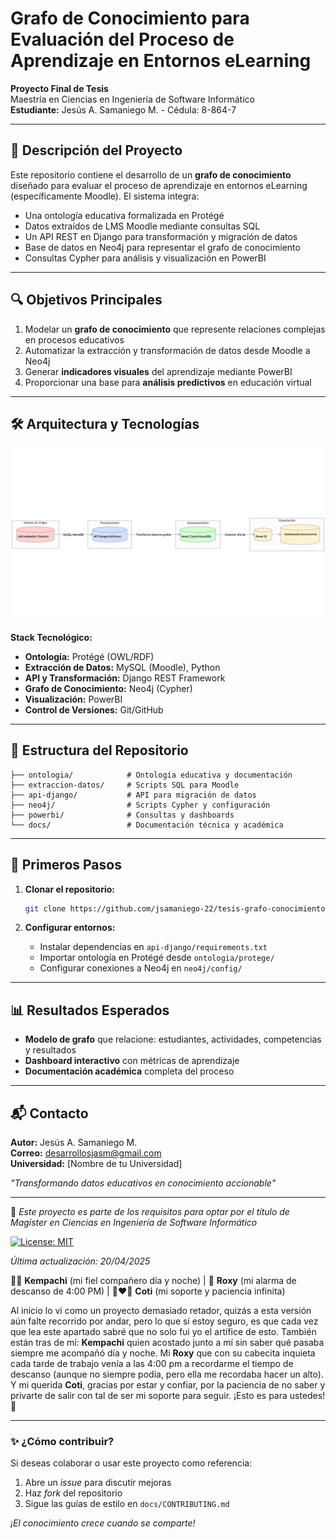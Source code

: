 # Grafo de Conocimiento para Evaluación del Proceso de Aprendizaje en Entornos eLearning

**Proyecto Final de Tesis**  
Maestría en Ciencias en Ingeniería de Software Informático  
**Estudiante:** Jesús A. Samaniego M. - Cédula: 8-864-7  

---

## 🚀 Descripción del Proyecto

Este repositorio contiene el desarrollo de un **grafo de conocimiento** diseñado para evaluar el proceso de aprendizaje en entornos eLearning (específicamente Moodle). El sistema integra:

- Una ontología educativa formalizada en Protégé
- Datos extraídos de LMS Moodle mediante consultas SQL
- Un API REST en Django para transformación y migración de datos
- Base de datos en Neo4j para representar el grafo de conocimiento
- Consultas Cypher para análisis y visualización en PowerBI

---

## 🔍 Objetivos Principales

1. Modelar un **grafo de conocimiento** que represente relaciones complejas en procesos educativos
2. Automatizar la extracción y transformación de datos desde Moodle a Neo4j
3. Generar **indicadores visuales** del aprendizaje mediante PowerBI
4. Proporcionar una base para **análisis predictivos** en educación virtual

---

## 🛠️ Arquitectura y Tecnologías

![Diagrama de Arquitectura](docs/arquitectura/arquitectureDiagram.png)

**Stack Tecnológico:**
- **Ontología:** Protégé (OWL/RDF)
- **Extracción de Datos:** MySQL (Moodle), Python
- **API y Transformación:** Django REST Framework
- **Grafo de Conocimiento:** Neo4j (Cypher)
- **Visualización:** PowerBI
- **Control de Versiones:** Git/GitHub

---

## 📂 Estructura del Repositorio

```
├── ontologia/            # Ontología educativa y documentación
├── extraccion-datos/     # Scripts SQL para Moodle
├── api-django/           # API para migración de datos
├── neo4j/                # Scripts Cypher y configuración
├── powerbi/              # Consultas y dashboards
└── docs/                 # Documentación técnica y académica
```

---

## 🏁 Primeros Pasos

1. **Clonar el repositorio:**
   ```bash
   git clone https://github.com/jsamaniego-22/tesis-grafo-conocimiento.git
   ```

2. **Configurar entornos:**
   - Instalar dependencias en `api-django/requirements.txt`
   - Importar ontología en Protégé desde `ontologia/protege/`
   - Configurar conexiones a Neo4j en `neo4j/config/`

---

## 📊 Resultados Esperados

- **Modelo de grafo** que relacione: estudiantes, actividades, competencias y resultados
- **Dashboard interactivo** con métricas de aprendizaje
- **Documentación académica** completa del proceso

---

## 📬 Contacto

**Autor:** Jesús A. Samaniego M.  
**Correo:** desarrollosjasm@gmail.com  
**Universidad:** [Nombre de tu Universidad]  

*"Transformando datos educativos en conocimiento accionable"*  

---

🔹 *Este proyecto es parte de los requisitos para optar por el título de Magíster en Ciencias en Ingeniería de Software Informático*  

[![License: MIT](https://img.shields.io/badge/License-MIT-blue.svg)](https://opensource.org/licenses/MIT)  

*Última actualización: 20/04/2025*  

🐕‍🦺 **Kempachi** (mi fiel compañero día y noche) | 🐩 **Roxy** (mi alarma de descanso de 4:00 PM) | 👩❤️‍👨 **Coti** (mi soporte y paciencia infinita)

Al inicio lo vi como un proyecto demasiado retador, quizás a esta versión aún falte recorrido por andar, pero lo que sí estoy seguro, es que cada vez que lea este apartado sabré que no solo fui yo el artífice de esto. También están tras de mí: **Kempachi** quien acostado junto a mí sin saber qué pasaba siempre me acompañó día y noche. Mi **Roxy** que con su cabecita inquieta cada tarde de trabajo venía a las 4:00 pm a recordarme el tiempo de descanso (aunque no siempre podía, pero ella me recordaba hacer un alto). Y mi querida **Coti**, gracias por estar y confiar, por la paciencia de no saber y privarte de salir con tal de ser mi soporte para seguir. ¡Esto es para ustedes! 💖

---

### ✨ ¿Cómo contribuir?

Si deseas colaborar o usar este proyecto como referencia:
1. Abre un *issue* para discutir mejoras
2. Haz *fork* del repositorio
3. Sigue las guías de estilo en `docs/CONTRIBUTING.md`

*¡El conocimiento crece cuando se comparte!*